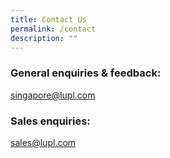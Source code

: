 ```yaml
---
title: Contact Us
permalink: /contact
description: ""
---
```

### General enquiries & feedback:
singapore@lupl.com 

### Sales enquiries:
[sales@lupl.com](sales@lupl.com)